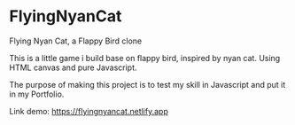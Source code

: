 # FlyingNyanCat
Flying Nyan Cat, a Flappy Bird clone

This is a little game i build base on flappy bird, inspired by nyan cat. Using HTML canvas and pure Javascript.

The purpose of making this project is to test my skill in Javascript and put it in my Portfolio.

Link demo: https://flyingnyancat.netlify.app
